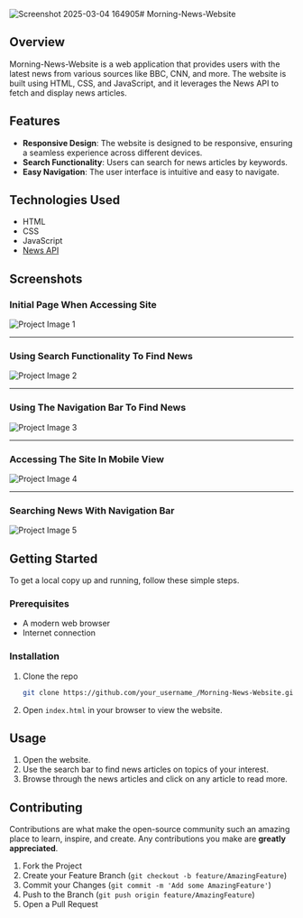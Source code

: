 ![Screenshot 2025-03-04 164905](https://github.com/user-attachments/assets/b698d1b4-4685-4bfe-b035-f4ff59800b80)# Morning-News-Website
## Overview

Morning-News-Website is a web application that provides users with the latest news from various sources like BBC, CNN, and more. The website is built using HTML, CSS, and JavaScript, and it leverages the News API to fetch and display news articles.

## Features

- **Responsive Design**: The website is designed to be responsive, ensuring a seamless experience across different devices.
- **Search Functionality**: Users can search for news articles by keywords.
- **Easy Navigation**: The user interface is intuitive and easy to navigate.

## Technologies Used

- HTML
- CSS
- JavaScript
- [News API](https://newsapi.org/)

## Screenshots
### Initial Page When Accessing Site
![Project Image 1](https://github.com/user-attachments/assets/2c8c4621-0443-476f-abd6-5c4c9857c335)

---
### Using Search Functionality To Find News
![Project Image 2](https://github.com/user-attachments/assets/b3eb1efa-7de6-43c6-91b6-c813707d6616)

---
### Using The Navigation Bar To Find News
![Project Image 3](https://github.com/user-attachments/assets/bfe4cbcf-074e-4bf6-96eb-985f4ac0e007)

---
### Accessing The Site In Mobile View
![Project Image 4](https://github.com/user-attachments/assets/4df4d3b1-c83a-428c-90e3-1205d446367b)

---
### Searching News With Navigation Bar
![Project Image 5](https://github.com/user-attachments/assets/ccebac66-1790-47ac-be9e-3953bba8c0d0)


## Getting Started

To get a local copy up and running, follow these simple steps.

### Prerequisites

- A modern web browser
- Internet connection

### Installation

1. Clone the repo
    ```sh
    git clone https://github.com/your_username_/Morning-News-Website.git
    ```
2. Open `index.html` in your browser to view the website.

## Usage

1. Open the website.
2. Use the search bar to find news articles on topics of your interest.
3. Browse through the news articles and click on any article to read more.

## Contributing

Contributions are what make the open-source community such an amazing place to learn, inspire, and create. Any contributions you make are **greatly appreciated**.

1. Fork the Project
2. Create your Feature Branch (`git checkout -b feature/AmazingFeature`)
3. Commit your Changes (`git commit -m 'Add some AmazingFeature'`)
4. Push to the Branch (`git push origin feature/AmazingFeature`)
5. Open a Pull Request

